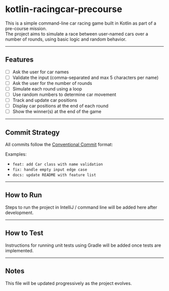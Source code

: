 # kotlin-racingcar-precourse

This is a simple command-line car racing game built in Kotlin as part of a pre-course mission.  
The project aims to simulate a race between user-named cars over a number of rounds, using basic logic and random behavior.

---

## Features

- [ ] Ask the user for car names
- [ ] Validate the input (comma-separated and max 5 characters per name)
- [ ] Ask the user for the number of rounds
- [ ] Simulate each round using a loop
- [ ] Use random numbers to determine car movement
- [ ] Track and update car positions
- [ ] Display car positions at the end of each round
- [ ] Show the winner(s) at the end of the game
---

##  Commit Strategy

All commits follow the [Conventional Commit](https://www.conventionalcommits.org/en/v1.0.0/) format:

Examples:
- `feat: add Car class with name validation`
- `fix: handle empty input edge case`
- `docs: update README with feature list`

---

##  How to Run 

Steps to run the project in IntelliJ / command line will be added here after development.

---

##  How to Test 

Instructions for running unit tests using Gradle will be added once tests are implemented.

---

##  Notes

This file will be updated progressively as the project evolves.